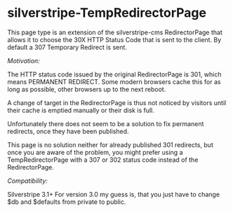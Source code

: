 silverstripe-TempRedirectorPage
===============================

This page type is an extension of the silverstripe-cms RedirectorPage that allows it to choose
the 30X HTTP Status Code that is sent to the client.
By default a 307 Temporary Redirect is sent.

_Motivation:_

The HTTP status code issued by the original RedirectorPage is 301, which means PERMANENT REDIRECT.
Some modern browsers cache this for as long as possible, other browsers up to the next reboot.

A change of target in the RedirectorPage is thus not noticed by visitors until their cache is emptied
manually or their disk is full.

Unfortunately there does not seem to be a solution to fix permanent redirects, once they have been
published.

This page is no solution neither for already published 301 redirects, but once you are
aware of the problem, you might prefer using a TempRedirectorPage with a 307 or 302 status code
instead of the RedirectorPage.

_Compatibility:_

Silverstripe 3.1+
For version 3.0 my guess is, that you just have to change $db and $defaults from private to public.
